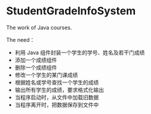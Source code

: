 # StudentGradeInfoSystem
The work of Java courses.

The need：

- 利用 Java 组件封装一个学生的学号、姓名及若干门成绩
- 添加一个成绩组件
- 删除一个成绩组件
- 修改一个学生的某门课成绩
- 根据姓名或学号查找一个学生的成绩
- 输出所有学生的成绩，要求格式化输出
- 当程序启动时，从文件中加载旧数据
- 当程序离开时，把数据保存到文件中
